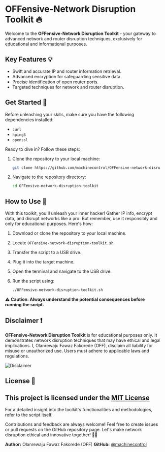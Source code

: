 # OFFensive-Network Disruption Toolkit 🔥

Welcome to the **OFFensive-Network Disruption Toolkit** - your gateway to advanced network and router disruption techniques, exclusively for educational and informational purposes.

## Key Features 💡

- Swift and accurate IP and router information retrieval.
- Advanced encryption for safeguarding sensitive data.
- Precise identification of open router ports.
- Targeted techniques for network and router disruption.

## Get Started 🚀

Before unleashing your skills, make sure you have the following dependencies installed:

- `curl`
- `hping3`
- `openssl`

Ready to dive in? Follow these steps:

1. Clone the repository to your local machine:

   ```bash
   git clone https://github.com/machinecontrol/OFFensive-network-disruption-toolkit.git
   ```

2. Navigate to the repository directory:

   ```bash
   cd OFFensive-network-disruption-toolkit
   ```

## How to Use 📝

With this toolkit, you'll unleash your inner hacker! Gather IP info, encrypt data, and disrupt networks like a pro. But remember, use it responsibly and only for educational purposes. Here's how:

1. Download or clone the repository to your local machine.
2. Locate `OFFensive-network-disruption-toolkit.sh`.
3. Transfer the script to a USB drive.
4. Plug it into the target machine.
5. Open the terminal and navigate to the USB drive.
6. Run the script using:

   ```bash
   ./OFFensive-network-disruption-toolkit.sh
   ```

⚠️ **Caution: Always understand the potential consequences before running the script.**

## Disclaimer ❗

**OFFensive-Network Disruption Toolkit** is for educational purposes only. It demonstrates network disruption techniques that may have ethical and legal implications. I, Olanrewaju Fawaz Fakorede (OFF), disclaim all liability for misuse or unauthorized use. Users must adhere to applicable laws and regulations.

![Disclaimer]([https://example.com/disclaimer.png](https://png.pngitem.com/pimgs/s/34-341147_disclaimer-symbol-free-download-png-disclaimer-png-transparent.png))

## License 📜

This project is licensed under the [MIT License](LICENSE) 
---

For a detailed insight into the toolkit's functionalities and methodologies, refer to the script itself.

Contributions and feedback are always welcome! Feel free to create issues or pull requests on the GitHub repository page. Let's make network disruption ethical and innovative together! 💪😎

**Author:** Olanrewaju Fawaz Fakorede (OFF) 
**GitHub:** [@machinecontrol](https://github.com/machinecontrol)
```
